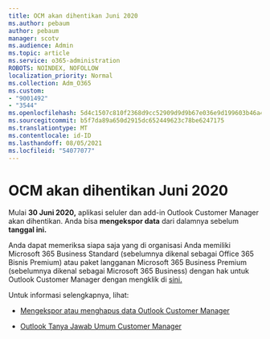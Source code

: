 ```yaml
---
title: OCM akan dihentikan Juni 2020
ms.author: pebaum
author: pebaum
manager: scotv
ms.audience: Admin
ms.topic: article
ms.service: o365-administration
ROBOTS: NOINDEX, NOFOLLOW
localization_priority: Normal
ms.collection: Adm_O365
ms.custom:
- "9001492"
- "3544"
ms.openlocfilehash: 5d4c1507c810f2368d9cc52909d9d9b67e036e9d199603b46a4e992a41df898e
ms.sourcegitcommit: b5f7da89a650d2915dc652449623c78be6247175
ms.translationtype: MT
ms.contentlocale: id-ID
ms.lasthandoff: 08/05/2021
ms.locfileid: "54077077"
---
```

# <a name="ocm-to-be-retired-june-2020"></a>OCM akan dihentikan Juni 2020


Mulai **30 Juni 2020,** aplikasi seluler dan add-in Outlook Customer Manager akan dihentikan. Anda bisa **mengekspor data** dari dalamnya sebelum **tanggal ini.**  

Anda dapat memeriksa siapa saja yang di organisasi Anda memiliki Microsoft 365 Business Standard (sebelumnya dikenal sebagai Office 365 Bisnis Premium) atau paket langganan Microsoft 365 Business Premium (sebelumnya dikenal sebagai Microsoft 365 Business) dengan hak untuk Outlook Customer Manager dengan mengklik di [sini.](https://admin.microsoft.com/AdminPortal/Home?ref=/users)

Untuk informasi selengkapnya, lihat:

- [Mengekspor atau menghapus data Outlook Customer Manager](https://support.office.com/article/1a421cb4-e8de-4b44-bfb8-710b92820439)

- [Outlook Tanya Jawab Umum Customer Manager](https://techcommunity.microsoft.com/t5/outlook-customer-manager/faq-frequently-asked-questions-about-outlook-customer-manager/m-p/29680)

